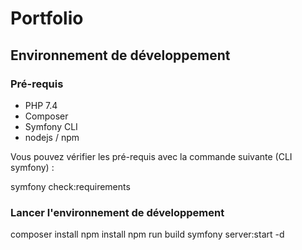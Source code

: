 # Portfolio

## Environnement de développement

### Pré-requis

* PHP 7.4
* Composer
* Symfony CLI
* nodejs / npm

Vous pouvez vérifier les pré-requis avec la commande suivante (CLI symfony) :

symfony check:requirements

### Lancer l'environnement de développement

composer install
npm install
npm run build
symfony server:start -d